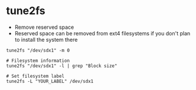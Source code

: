 # tune2fs

- Remove reserved space
- Reserved space can be removed from ext4 filesystems if you don't plan to install the system there

```shell
tune2fs "/dev/sdx1" -m 0

# Filesystem information
tune2fs "/dev/sdx1" -l | grep "Block size"

# Set filesystem label
tune2fs -L "YOUR_LABEL" /dev/sdx1
```
